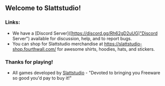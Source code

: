 ## Welcome to Slattstudio!
### Links:
* We have a [Discord Server]([https://discord.gg/Rh62gD2uUG]"Discord Server") available for discussion, help, and to report bugs.
* You can shop for Slattstudio merchandise at https://slattstudio-shop.fourthwall.com/ for awesome shirts, hoodies, hats, and stickers.

### Thanks for playing!
* All games developed by [Slattstudio](https://slattstudio.com/ "Slattstudio") - "Devoted to bringing you Freeware so good you'd pay to buy it!"
